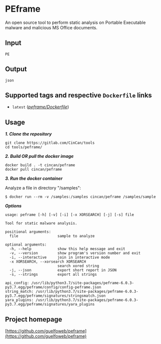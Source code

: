 # PEframe

An open source tool to perform static analysis on Portable Executable malware and malicious MS Office documents. 

## Input

```
PE
```

## Output

```
json
```

## Supported tags and respective `Dockerfile` links

* `latest` ([*peframe/Dockerfile*](https://gitlab.com/CinCan/tools/tree/master/peframe))


## Usage

***1. Clone the repository***

```
git clone https://gitlab.com/CinCan/tools
cd tools/peframe/
```

***2. Build OR pull the docker image*** 

```
docker build . -t cincan/peframe
docker pull cincan/peframe
```

***3. Run the docker container***

Analyze a file in directory "/samples":

`$ docker run --rm -v /samples:/samples cincan/peframe /samples/sample`  



***Options***
```  
usage: peframe [-h] [-v] [-i] [-x XORSEARCH] [-j] [-s] file

Tool for static malware analysis.

positional arguments:
  file                  sample to analyze

optional arguments:
  -h, --help            show this help message and exit
  -v, --version         show program's version number and exit
  -i, --interactive     join in interactive mode
  -x XORSEARCH, --xorsearch XORSEARCH
                        search xored string
  -j, --json            export short report in JSON
  -s, --strings         export all strings

api_config: /usr/lib/python3.7/site-packages/peframe-6.0.3-py3.7.egg/peframe/config/config-peframe.json
string_match: /usr/lib/python3.7/site-packages/peframe-6.0.3-py3.7.egg/peframe/signatures/stringsmatch.json
yara_plugins: /usr/lib/python3.7/site-packages/peframe-6.0.3-py3.7.egg/peframe/signatures/yara_plugins
```

## Project homepage

[https://github.com/guelfoweb/peframe](https://github.com/guelfoweb/peframe)
